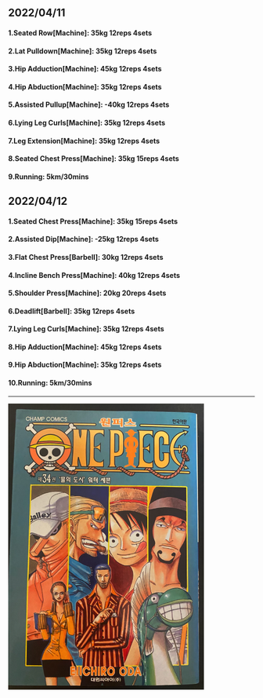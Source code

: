 ## 2022/04/11
#### 1.Seated Row\[Machine]: 35kg 12reps 4sets
#### 2.Lat Pulldown\[Machine\]: 35kg 12reps 4sets
#### 3.Hip Adduction\[Machine\]: 45kg 12reps 4sets
#### 4.Hip Abduction\[Machine\]: 35kg 12reps 4sets
#### 5.Assisted Pullup\[Machine\]: -40kg 12reps 4sets
#### 6.Lying Leg Curls\[Machine\]: 35kg 12reps 4sets
#### 7.Leg Extension\[Machine]: 35kg 12reps 4sets
#### 8.Seated Chest Press\[Machine\]: 35kg 15reps 4sets
#### 9.Running: 5km/30mins

## 2022/04/12
#### 1.Seated Chest Press\[Machine\]: 35kg 15reps 4sets
#### 2.Assisted Dip\[Machine\]: -25kg 12reps 4sets
#### 3.Flat Chest Press\[Barbell\]: 30kg 12reps 4sets
#### 4.Incline Bench Press\[Machine\]: 40kg 12reps 4sets 
#### 5.Shoulder Press\[Machine\]: 20kg 20reps 4sets
#### 6.Deadlift\[Barbell\]: 35kg 12reps 4sets
#### 7.Lying Leg Curls\[Machine\]: 35kg 12reps 4sets
#### 8.Hip Adduction\[Machine\]: 45kg 12reps 4sets
#### 9.Hip Abduction\[Machine\]: 35kg 12reps 4sets
#### 10.Running: 5km/30mins

---

<img src='./_resources/__034.png' width='400px' />
